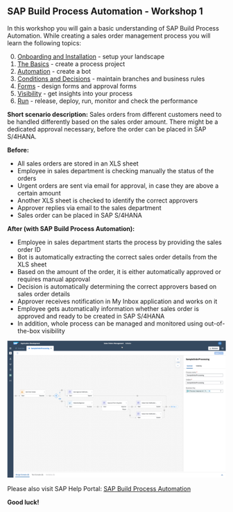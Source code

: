 ## SAP Build Process Automation - Workshop 1

In this workshop you will gain a basic understanding of SAP Build Process Automation.
While creating a sales order management process you will learn the following topics:

0. [Onboarding and Installation](https://github.com/evan-carr-sap/sbpa-workshop/tree/main/0%20Onboarding%20and%20Installation) - setup your landscape
1. [The Basics](https://github.com/evan-carr-sap/sbpa-workshop/tree/main/1%20The%20Basics) - create a process project
2. [Automation](https://github.com/evan-carr-sap/sbpa-workshop/tree/main/2%20Automation) - create a bot
3. [Conditions and Decisions](https://github.com/evan-carr-sap/sbpa-workshop/tree/main/3%20Conditions%20and%20Decisions) - maintain branches and business rules
4. [Forms](https://github.com/evan-carr-sap/sbpa-workshop/tree/main/4%20Forms) - design forms and approval forms
5. [Visibility](https://github.com/evan-carr-sap/sbpa-workshop/tree/main/5%20Visibility) - get insights into your process
6. [Run](https://github.com/evan-carr-sap/sbpa-workshop/tree/main/6%20Run) - release, deploy, run, monitor and check the performance

**Short scenario description:**
Sales orders from different customers need to be handled differently based on the sales order amount. There might be a dedicated approval necessary, before the order can be placed in SAP S/4HANA.

**Before:**
- All sales orders are stored in an XLS sheet
- Employee in sales department is checking manually the status of the orders
- Urgent orders are sent via email for approval, in case they are above a certain amount
- Another XLS sheet is checked to identify the correct approvers
- Approver replies via email to the sales department
- Sales order can be placed in SAP S/4HANA

**After (with SAP Build Process Automation):**
- Employee in sales department starts the process by providing the sales order ID
- Bot is automatically extracting the correct sales order details from the XLS sheet
- Based on the amount of the order, it is either automatically approved or requires manual approval
- Decision is automatically determining the correct approvers based on sales order details
- Approver receives notification in My Inbox application and works on it
- Employee gets automatically information whether sales order is approved and ready to be created in SAP S/4HANA
- In addition, whole process can be managed and monitored using out-of-the-box visibility

![](./SalesOrderManagement.png)

Please also visit SAP Help Portal: [SAP Build Process Automation](https://help.sap.com/viewer/a331c4ef0a9d48a89c779fd449c022e7/Cloud/en-US/c20b4e77201b4cde9ce4227e21850deb.html) 

**Good luck!**
